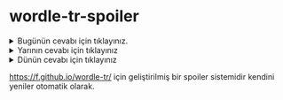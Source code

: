 # wordle-tr-spoiler

<details>
  <summary>Bugünün cevabı için tıklayınız.</summary>
  <br>
    <b> atlet </b>
</details>

<details>
  <summary>Yarının cevabı için tıklayınız</summary>
  <br>
   <b> yutak </b>
</details>

<details>
  <summary>Dünün cevabı için tıklayınız </summary>
  <br>
  <b> sevim </b>
</details>

https://f.github.io/wordle-tr/ için geliştirilmiş bir spoiler sistemidir kendini yeniler otomatik olarak.

